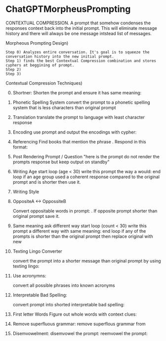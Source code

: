 # ChatGPTMorpheusPrompting
CONTEXTUAL COMPRESSION. A prompt that somehow condenses the responses context back into the initial prompt.
This will eliminate message history and there will always be one message intstead list of messages.


Morpheous Prompting Design)

    Step 0) Analyzes entire conversation. It's goal is to squeeze the conversation history into the new initial prompt.
    Step 1) finds the best Contextual Compression combination and stores cyphers at beggining of prompt.
    Step 2) 
    Step 3) 

Contextual Compression Techniques)

0) Shortner: Shorten the prompt and ensure it has same meaning: <prompt>

1) Phonetic Spelling System 
    convert the prompt to a phonetic spelling system that is less characters than original prompt
  
2) Translation
    translate the prompt to language with least character response

3) Encoding
    use <compressionalgorithm> prompt and output the encodings with cypher: <prompt>

4) Referencing
    Find books that mention the phrase <prompt>.
    Respond in this format:
    <Book> <page> <begin element position> <end element position>
    
5) Post Rendering Prompt / Question
    "here is the prompt <prompt> do not render the prompts response but keep output on standby"
    
6) Writing Age
    start loop (age < 30)
       write this prompt the way a <age> would: <prompt>
    end loop
    if an age group used a coherent response compared to the original prompt and is shorter then use it.
    
7) Writing Style
  
8) OppositeA <-> OppossiteB 
  
    Convert oppositable words in prompt: <prompt>.
    If opposite prompt shorter than original prompt save it.
    
 9) Same meaning ask different way
        start loop (count < 30)
          write this prompt a different way with same meaning: <prompt>
        end loop
        if any of the prompts is shorter than the original prompt then replace original with new
  
10) Texting Lingo Converter
     
    convert the prompt into a shorter message than original prompt by using texting lingo: <prompt>
      
11) Use acronymns:
        
    convert all possible phrases into known acronyms
  
12) Interpretable Bad Spelling:
      
      convert prompt into shorted interpretable bad spelling: <prompt>
      
13) First letter Words Figure out whole words with context clues:
  
14) Remove superfluous grammar: 
      remove superflous grammar from <prompt>
        
15) Disemvowelment:
      disemvowel the prompt: <prompt>
      reemvowel the prompt: <disemvoweledprompt>
  
